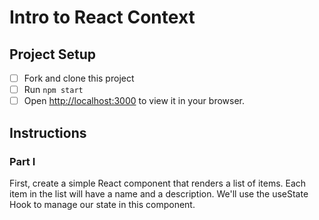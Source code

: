 # Intro to React Context


## Project Setup
- [ ] Fork and clone this project
- [ ] Run `npm start`
- [ ] Open [http://localhost:3000](http://localhost:3000) to view it in your browser.

## Instructions

### Part I
First, create a simple React component that renders a list of items. Each item in the list will have a name and a description. We'll use the useState Hook to manage our state in this component.


